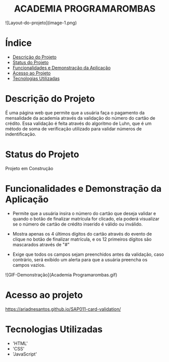 <h1 align="center">ACADEMIA PROGRAMAROMBAS</h1>
![Layout-do-projeto](image-1.png)

# Índice

* [Descrição do Projeto](#Descrição-do-Projeto)
* [Status do Projeto](#Status-do-Projeto)
* [Funcionalidades e Demonstração da Aplicação](#Funcionalidades-e-Demonstração-da-Aplicação)
* [Acesso ao Projeto](#Acesso-ao-Projeto)
* [Tecnologias Utilizadas](#Tecnologias-Utilizadas)

# Descrição do Projeto

É uma página web que permite que a usuária faça o pagamento da mensalidade da academia através da validação do número do cartão de crédito. Essa validação é feita através do algoritmo de Luhn, que é um método de soma de verificação utilizado para validar números de indentificação.

# Status do Projeto

Projeto em Construção

# Funcionalidades e Demonstração da Aplicação

- Permite que a usuária insira o número do cartão que deseja validar e quando o botão de finalizar matrícula for clicado, ela poderá visualizar se o número de cartão de crédito inserido é válido ou inválido.

- Mostra apenas os 4 últimos dígitos do cartão através do evento de clique no botão de finalizar matrícula, e os 12 primeiros dígitos são mascarados através de "#"

- Exige que todos os campos sejam preenchidos antes da validação, caso contrário, será exibido um alerta para que a usuária preencha os campos vazios.

![GIF-Demonstração](Academia Programarombas.gif)

# Acesso ao projeto

https://ariadnesantos.github.io/SAP011-card-validation/

# Tecnologias Utilizadas

- 'HTML'
- 'CSS'
- 'JavaScript'


